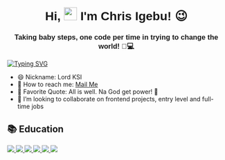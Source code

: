 <h1 align="center" style="font-family: 'Poppins', sans-serif;">
  Hi, <img src="https://raw.githubusercontent.com/MartinHeinz/MartinHeinz/master/wave.gif" width="30px" height="30px"> I'm Chris Igebu! 😉
</h1>

<h3 align="center" style="font-family: 'Poppins', sans-serif;">
  Taking baby steps, one code per time in trying to change the world! 👣💻
</h3>


[![Typing SVG](https://readme-typing-svg.demolab.com?font=Poppins&weight=600&center=true&vCenter=true&width=1000&size=30&lines=Web+Design+-+Frontend;Project+Management(Scrum);Virtual+Assitant;CyberSecurity;IT+Support)](https://git.io/typing-svg)

- 😄 Nickname: Lord KSI
- 📧 How to reach me: [Mail Me](mailto:Krissigebs@gmail.com)
- 📜 Favorite Quote:  All is well. Na God get power! 💪
- 🤝 I’m looking to collaborate on frontend projects, entry level and full-time jobs
  

<div align="left">
  <h2> <strong> 📚 Education </strong> </h2>
 <a href="https://tryhackme.com/dashboard" target="_blank">
    <img src="https://img.shields.io/badge/TryHackMe-1ABC9C?style=for-the-badge&logo=tryhackme&logoColor=white"/>
</a>


  <a href="https://app.cybrary.it/" target="_blank">
    <img src="https://img.shields.io/badge/Cybrary-2C3E50?style=for-the-badge&logo=cybrary&logoColor=white"/>
</a>

 <a href="https://www.netacad.com/portal/learning" target="_blank">
    <img src="https://img.shields.io/badge/Netacad-1F427A?style=for-the-badge&logo=cisco&logoColor=white"/>
</a>


  <a href="https://www.udemy.com/home/my-courses/learning/" target="_blank">
    <img src="https://img.shields.io/badge/Udemy-EC5252?style=for-the-badge&logo=udemy&logoColor=white"/>
</a>

  <a href="https://www.coursera.org/account-profile" target="_blank">
    <img src="https://img.shields.io/badge/Coursera-0056D2?style=for-the-badge&logo=coursera&logoColor=white"/>
</a>

  <a href="https://skills.yourlearning.ibm.com/" target="_blank">
    <img src="https://img.shields.io/badge/IBM-0F62FE?style=for-the-badge&logo=ibm&logoColor=white"/>
</a>
</div>
